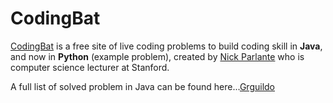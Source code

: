 # CodingBat

[CodingBat](http://codingbat.com "CodingBat HomePage") is a free site of live coding problems to build coding skill in **Java**, and now in **Python** (example problem), created by [Nick Parlante](http://cs.stanford.edu/people/nick/ "Nick Parlante page @Standford") who is computer science lecturer at Stanford.

A full list of solved problem in Java can be found here...[Grguildo](https://github.com/drguildo/exercises/tree/master/src/com/drguildo/codingbat "Grguildo github page")

